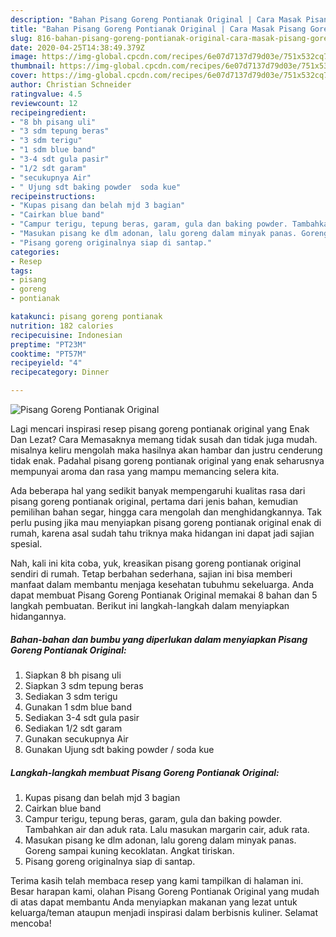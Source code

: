 ```yaml
---
description: "Bahan Pisang Goreng Pontianak Original | Cara Masak Pisang Goreng Pontianak Original Yang Bisa Manjain Lidah"
title: "Bahan Pisang Goreng Pontianak Original | Cara Masak Pisang Goreng Pontianak Original Yang Bisa Manjain Lidah"
slug: 816-bahan-pisang-goreng-pontianak-original-cara-masak-pisang-goreng-pontianak-original-yang-bisa-manjain-lidah
date: 2020-04-25T14:38:49.379Z
image: https://img-global.cpcdn.com/recipes/6e07d7137d79d03e/751x532cq70/pisang-goreng-pontianak-original-foto-resep-utama.jpg
thumbnail: https://img-global.cpcdn.com/recipes/6e07d7137d79d03e/751x532cq70/pisang-goreng-pontianak-original-foto-resep-utama.jpg
cover: https://img-global.cpcdn.com/recipes/6e07d7137d79d03e/751x532cq70/pisang-goreng-pontianak-original-foto-resep-utama.jpg
author: Christian Schneider
ratingvalue: 4.5
reviewcount: 12
recipeingredient:
- "8 bh pisang uli"
- "3 sdm tepung beras"
- "3 sdm terigu"
- "1 sdm blue band"
- "3-4 sdt gula pasir"
- "1/2 sdt garam"
- "secukupnya Air"
- " Ujung sdt baking powder  soda kue"
recipeinstructions:
- "Kupas pisang dan belah mjd 3 bagian"
- "Cairkan blue band"
- "Campur terigu, tepung beras, garam, gula dan baking powder. Tambahkan air dan aduk rata. Lalu masukan margarin cair, aduk rata."
- "Masukan pisang ke dlm adonan, lalu goreng dalam minyak panas. Goreng sampai kuning kecoklatan. Angkat tiriskan."
- "Pisang goreng originalnya siap di santap."
categories:
- Resep
tags:
- pisang
- goreng
- pontianak

katakunci: pisang goreng pontianak 
nutrition: 182 calories
recipecuisine: Indonesian
preptime: "PT23M"
cooktime: "PT57M"
recipeyield: "4"
recipecategory: Dinner

---
```



![Pisang Goreng Pontianak Original](https://img-global.cpcdn.com/recipes/6e07d7137d79d03e/751x532cq70/pisang-goreng-pontianak-original-foto-resep-utama.jpg)

Lagi mencari inspirasi resep pisang goreng pontianak original yang Enak Dan Lezat? Cara Memasaknya memang tidak susah dan tidak juga mudah. misalnya keliru mengolah maka hasilnya akan hambar dan justru cenderung tidak enak. Padahal pisang goreng pontianak original yang enak seharusnya mempunyai aroma dan rasa yang mampu memancing selera kita.

Ada beberapa hal yang sedikit banyak mempengaruhi kualitas rasa dari pisang goreng pontianak original, pertama dari jenis bahan, kemudian pemilihan bahan segar, hingga cara mengolah dan menghidangkannya. Tak perlu pusing jika mau menyiapkan pisang goreng pontianak original enak di rumah, karena asal sudah tahu triknya maka hidangan ini dapat jadi sajian spesial.




Nah, kali ini kita coba, yuk, kreasikan pisang goreng pontianak original sendiri di rumah. Tetap berbahan sederhana, sajian ini bisa memberi manfaat dalam membantu menjaga kesehatan tubuhmu sekeluarga. Anda dapat membuat Pisang Goreng Pontianak Original memakai 8 bahan dan 5 langkah pembuatan. Berikut ini langkah-langkah dalam menyiapkan hidangannya.

<!--inarticleads1-->

##### Bahan-bahan dan bumbu yang diperlukan dalam menyiapkan Pisang Goreng Pontianak Original:

1. Siapkan 8 bh pisang uli
1. Siapkan 3 sdm tepung beras
1. Sediakan 3 sdm terigu
1. Gunakan 1 sdm blue band
1. Sediakan 3-4 sdt gula pasir
1. Sediakan 1/2 sdt garam
1. Gunakan secukupnya Air
1. Gunakan  Ujung sdt baking powder / soda kue




<!--inarticleads2-->

##### Langkah-langkah membuat Pisang Goreng Pontianak Original:

1. Kupas pisang dan belah mjd 3 bagian
1. Cairkan blue band
1. Campur terigu, tepung beras, garam, gula dan baking powder. Tambahkan air dan aduk rata. Lalu masukan margarin cair, aduk rata.
1. Masukan pisang ke dlm adonan, lalu goreng dalam minyak panas. Goreng sampai kuning kecoklatan. Angkat tiriskan.
1. Pisang goreng originalnya siap di santap.




Terima kasih telah membaca resep yang kami tampilkan di halaman ini. Besar harapan kami, olahan Pisang Goreng Pontianak Original yang mudah di atas dapat membantu Anda menyiapkan makanan yang lezat untuk keluarga/teman ataupun menjadi inspirasi dalam berbisnis kuliner. Selamat mencoba!
